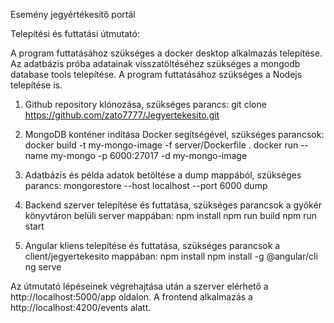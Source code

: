 Esemény jegyértékesítő portál

Telepítési és futtatási útmutató:

A program futtatásához szükséges a docker desktop alkalmazás telepítése.
Az adatbázis próba adatainak visszatöltéséhez szükséges a mongodb database tools telepítése.
A program futtatásához szükséges a Nodejs telepítése is.

1. Github repository klónozása,
  szükséges parancs: git clone https://github.com/zato7777/Jegyertekesito.git

2. MongoDB konténer indítása Docker segítségével,
  szükséges parancsok: docker build -t my-mongo-image -f server/Dockerfile .
                       docker run --name my-mongo -p 6000:27017 -d my-mongo-image

4. Adatbázis és példa adatok betöltése a dump mappából,
  szükséges parancs: mongorestore --host localhost --port 6000 dump

5. Backend szerver telepítése és futtatása,
  szükséges parancsok a gyökér könyvtáron belüli server mappában: npm install
                                                                  npm run build
                                                                  npm run start

6. Angular kliens telepítése és futtatása,
  szükséges parancsok a client/jegyertekesito mappában: npm install
                                                        npm install -g @angular/cli
                                                        ng serve

Az útmutató lépéseinek végrehajtása után a szerver elérhető a http://localhost:5000/app oldalon.
A frontend alkalmazás a http://localhost:4200/events alatt.
